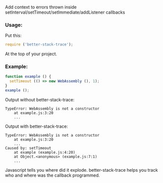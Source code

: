 Add context to errors thrown inside setInterval/setTimeout/setImmediate/addListener callbacks

### Usage:

Put this:

```javascript
require ('better-stack-trace');
```

At the top of your project.

### Example:

```javascript
function example () {
  setTimeout (() => new WebAssembly (), 1);
}
example ();
```
  
Output without better-stack-trace:

    TypeError: WebAssembly is not a constructor
        at example.js:3:20
        ...

Output with better-stack-trace:

    TypeError: WebAssembly is not a constructor
        at example.js:3:20
        ...
    Caused by: setTimeout
        at example (example.js:4:20)
        at Object.<anonymous> (example.js:7:1)
        ...

Javascript tells you where did it explode. better-stack-trace helps you track who and where was the callback programmed.
